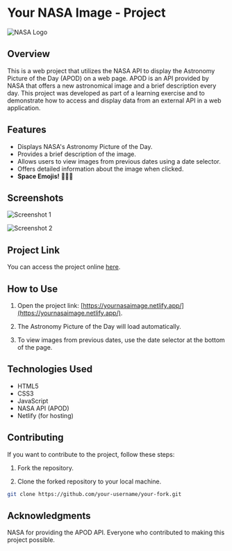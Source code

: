 # Your NASA Image - Project

![NASA Logo](https://www.nasa.gov/wp-content/themes/nasa/assets/images/nasa-logo.svg)

## Overview

This is a web project that utilizes the NASA API to display the Astronomy Picture of the Day (APOD) on a web page. APOD is an API provided by NASA that offers a new astronomical image and a brief description every day. This project was developed as part of a learning exercise and to demonstrate how to access and display data from an external API in a web application.

## Features

- Displays NASA's Astronomy Picture of the Day.
- Provides a brief description of the image.
- Allows users to view images from previous dates using a date selector.
- Offers detailed information about the image when clicked.
- **Space Emojis!** 🚀🌌🌠

## Screenshots

![Screenshot 1](screenshots/screenshot1.png)

![Screenshot 2](screenshots/screenshot2.png)

## Project Link

You can access the project online [here](https://yournasaimage.netlify.app/).

## How to Use

1. Open the project link: [https://yournasaimage.netlify.app/](https://yournasaimage.netlify.app/).

2. The Astronomy Picture of the Day will load automatically.

3. To view images from previous dates, use the date selector at the bottom of the page.


## Technologies Used

- HTML5
- CSS3
- JavaScript
- NASA API (APOD)
- Netlify (for hosting)

## Contributing

If you want to contribute to the project, follow these steps:

1. Fork the repository.

2. Clone the forked repository to your local machine.

```bash
git clone https://github.com/your-username/your-fork.git
```

## Acknowledgments
NASA for providing the APOD API.
Everyone who contributed to making this project possible.



